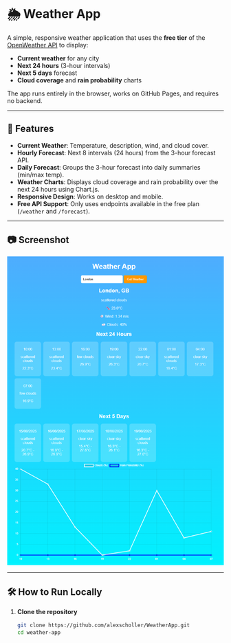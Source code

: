 # 🌦 Weather App

A simple, responsive weather application that uses the **free tier** of the [OpenWeather API](https://openweathermap.org/api) to display:

- **Current weather** for any city
- **Next 24 hours** (3-hour intervals)
- **Next 5 days** forecast
- **Cloud coverage** and **rain probability** charts

The app runs entirely in the browser, works on GitHub Pages, and requires no backend.

---

## 🚀 Features
- **Current Weather**: Temperature, description, wind, and cloud cover.
- **Hourly Forecast**: Next 8 intervals (24 hours) from the 3-hour forecast API.
- **Daily Forecast**: Groups the 3-hour forecast into daily summaries (min/max temp).
- **Weather Charts**: Displays cloud coverage and rain probability over the next 24 hours using Chart.js.
- **Responsive Design**: Works on desktop and mobile.
- **Free API Support**: Only uses endpoints available in the free plan (`/weather` and `/forecast`).

---

## 📷 Screenshot
![Weather App Screenshot](screenshot.png)

---

## 🛠 How to Run Locally

1. **Clone the repository**
   ```bash
   git clone https://github.com/alexscholler/WeatherApp.git
   cd weather-app
